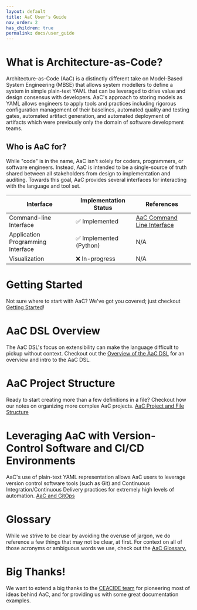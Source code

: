 ```yaml
---
layout: default
title: AaC User's Guide
nav_order: 2
has_children: true
permalink: docs/user_guide
---
```


# What is Architecture-as-Code?
Architecture-as-Code (AaC) is a distinctly different take on Model-Based System Engineering (MBSE) that allows system modellers to define a system in simple plain-text YAML that can be leveraged to drive value and design consensus with developers. AaC's approach to storing models as YAML allows engineers to apply tools and practices including rigorous configuration management of their baselines, automated quality and testing gates, automated artifact generation, and automated deployment of artifacts which were previously only the domain of software development teams.

## Who is AaC for?
While "code" is in the name, AaC isn't solely for coders, programmers, or software engineers. Instead, AaC is intended to be a single-source of truth shared between all stakeholders from design to implementation and auditing. Towards this goal, AaC provides several interfaces for interacting with the language and tool set.

|Interface|Implementation Status| References |
|---------|---------------------|------------|
| Command-line Interface | ✅ Implemented | [AaC Command Line Interface](./aac_cli)
| Application Programming Interface | ✅ Implemented (Python)  | N/A |
| Visualization | ❌ In-progress | N/A |

# Getting Started
Not sure where to start with AaC? We've got you covered; just checkout
[Getting Started](./getting_started)!

# AaC DSL Overview
The AaC DSL's focus on extensibility can make the language difficult to pickup without context. Checkout out the
[Overview of the AaC DSL](./aac_language) for an overview and intro to the AaC DSL.

# AaC Project Structure
Ready to start creating more than a few definitions in a file? Checkout how our notes on organizing more complex AaC projects.
[AaC Project and File Structure](./project_structure)

# Leveraging AaC with Version-Control Software and CI/CD Environments
AaC's use of plain-text YAML representation allows AaC users to leverage version control software tools (such as Git) and Continuous Integration/Continuous Delivery practices for extremely high levels of automation.
[AaC and GitOps](./aac_gitops)

# Glossary
While we strive to be clear by avoiding the overuse of jargon, we do reference a few things that may not be clear, at first. For context on all of those acronyms or ambiguous words we use, check out the
[AaC Glossary.](./glossary)

# Big Thanks!
We want to extend a big thanks to the [CEACIDE team](https://northropgrumman.github.io/jellyfish/) for pioneering most of ideas behind AaC, and for providing us with some great documentation examples.